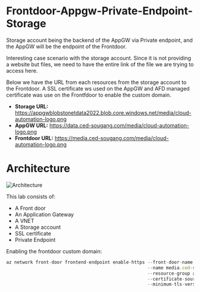 # Frontdoor-Appgw-Private-Endpoint-Storage

Storage account being the backend of the AppGW via Private endpoint, and the AppGW will be the endpoint of the Frontdoor.

Interesting case scenario with the storage account. Since it is not providing a website but files, we need to have the entire link of the file we are trying to access here. 

Below we have the URL from each resources from the storage account to the Frontdoor. A SSL certificate ws used on the AppGW and AFD managed certificate was use on the Frontfdoor to enable the custom domain. 

- **Storage URL:** <https://appgwblobstonetdata2022.blob.core.windows.net/media/cloud-automation-logo.png>
- **AppGW URL:** <https://data.ced-sougang.com/media/cloud-automation-logo.png>
- **Frontdoor URL:** <https://media.ced-sougang.com/media/cloud-automation-logo.png>

# Architecture

![Architecture](https://github.com/Tchimwa/Frontdoor-Appgw-Storage/blob/main/images/Architecture.png)

This lab consists of:

- A Front door
- An Application Gateway
- A VNET
- A Storage account
- SSL certificate
- Private Endpoint

Enabling the frontdoor custom domain:
```TypeScript
az network front-door frontend-endpoint enable-https --front-door-name appgwsto-afd
                                                     --name media.ced-sougang.com
                                                     --resource-group appgwsto-rg
                                                     --certificate-source FrontDoor
                                                     --minimum-tls-version 1.2
```
